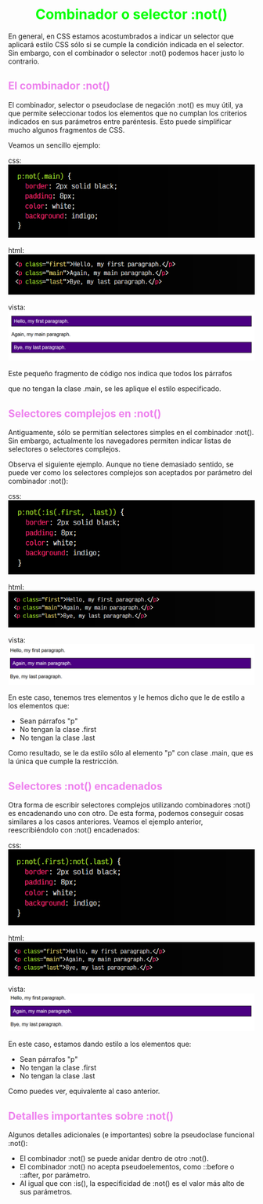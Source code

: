 # <span style="color:lime"><center>Combinador o selector :not()</center></span>

En general, en CSS estamos acostumbrados a indicar un selector que aplicará estilo CSS sólo si se cumple la condición indicada en el selector. Sin embargo, con el combinador o selector :not() podemos hacer justo lo contrario.

## <span style="color:violet">El combinador :not()</span>
El combinador, selector o pseudoclase de negación :not() es muy útil, ya que permite seleccionar todos los elementos que no cumplan los criterios indicados en sus parámetros entre paréntesis. Esto puede simplificar mucho algunos fragmentos de CSS.

Veamos un sencillo ejemplo:

css:
![alt text](./imagenes-Combinador-o-selector-not()/image.png)

html:
![alt text](./imagenes-Combinador-o-selector-not()/image-1.png)

vista:
![alt text](./imagenes-Combinador-o-selector-not()/image-2.png)

Este pequeño fragmento de código nos indica que todos los párrafos <p> que no tengan la clase .main, se les aplique el estilo especificado.

## <span style="color:violet">Selectores complejos en :not()</span>
Antiguamente, sólo se permitían selectores simples en el combinador :not(). Sin embargo, actualmente los navegadores permiten indicar listas de selectores o selectores complejos.

Observa el siguiente ejemplo. Aunque no tiene demasiado sentido, se puede ver como los selectores complejos son aceptados por parámetro del combinador :not():

css:
![alt text](./imagenes-Combinador-o-selector-not()/image-3.png)

html:
![alt text](./imagenes-Combinador-o-selector-not()/image-4.png)

vista:
![alt text](./imagenes-Combinador-o-selector-not()/image-5.png)

En este caso, tenemos tres elementos y le hemos dicho que le de estilo a los elementos que:

   - Sean párrafos "p"
   - No tengan la clase .first
   - No tengan la clase .last

Como resultado, se le da estilo sólo al elemento "p" con clase .main, que es la única que cumple la restricción.

## <span style="color:violet">Selectores :not() encadenados</span>
Otra forma de escribir selectores complejos utilizando combinadores :not() es encadenando uno con otro. De esta forma, podemos conseguir cosas similares a los casos anteriores. Veamos el ejemplo anterior, reescribiéndolo con :not() encadenados:

css:
![alt text](./imagenes-Combinador-o-selector-not()/image-6.png)

html:
![alt text](./imagenes-Combinador-o-selector-not()/image-7.png)

vista:
![alt text](./imagenes-Combinador-o-selector-not()/image-8.png)

En este caso, estamos dando estilo a los elementos que:

   - Sean párrafos "p"
   - No tengan la clase .first
   - No tengan la clase .last

Como puedes ver, equivalente al caso anterior.

## <span style="color:violet">Detalles importantes sobre :not()</span>
Algunos detalles adicionales (e importantes) sobre la pseudoclase funcional :not():

   - El combinador :not() se puede anidar dentro de otro :not().
   - El combinador :not() no acepta pseudoelementos, como ::before o ::after, por parámetro.
   - Al igual que con :is(), la especificidad de :not() es el valor más alto de sus parámetros.

